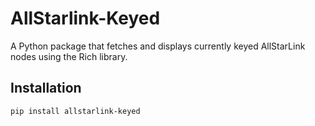 # AllStarlink-Keyed

A Python package that fetches and displays currently keyed AllStarLink nodes using the Rich library.

## Installation

```bash
pip install allstarlink-keyed
